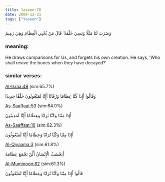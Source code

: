 ```yaml
---
title: Yaseen:78
date: 2009-12-21
tags: ["Yaseen"]
---
```

وَضَرَبَ لَنَا مَثَلًا وَنَسِيَ خَلْقَهُ ۖ قَالَ مَنْ يُحْيِي الْعِظَامَ وَهِيَ رَمِيمٌ
### meaning: 
He draws comparisons for Us, and forgets his own creation. He says, ‘Who shall revive the bones when they have decayed?’
### similar verses: 

[Al-Israa:49](/17/49) (sim:65.7%)

وَقَالُوا أَإِذَا كُنَّا عِظَامًا وَرُفَاتًا أَإِنَّا لَمَبْعُوثُونَ خَلْقًا جَدِيدًا

[As-Saaffaat:53](/37/53) (sim:64.0%)

أَإِذَا مِتْنَا وَكُنَّا تُرَابًا وَعِظَامًا أَإِنَّا لَمَدِينُونَ

[As-Saaffaat:16](/37/16) (sim:62.3%)

أَإِذَا مِتْنَا وَكُنَّا تُرَابًا وَعِظَامًا أَإِنَّا لَمَبْعُوثُونَ

[Al-Qiyaama:3](/75/3) (sim:61.8%)

أَيَحْسَبُ الْإِنْسَانُ أَلَّنْ نَجْمَعَ عِظَامَهُ

[Al-Muminoon:82](/23/82) (sim:61.3%)

قَالُوا أَإِذَا مِتْنَا وَكُنَّا تُرَابًا وَعِظَامًا أَإِنَّا لَمَبْعُوثُونَ
